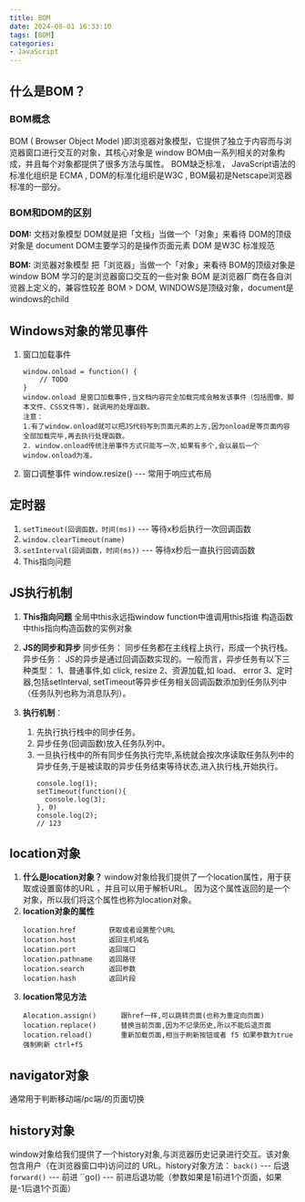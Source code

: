 ```yaml
---
title: BOM
date: 2024-08-01 16:33:10
tags: [BOM]
categories: 
- JavaScript
---
```

## 什么是BOM？

### BOM概念

BOM ( Browser Object Model )即浏览器对象模型，它提供了独立于内容而与浏览器窗口进行交互的对象，其核心对象是 window
BOM由一系列相关的对象构成，并且每个对象都提供了很多方法与属性。
BOM缺乏标准， JavaScript语法的标准化组织是 ECMA , DOM的标准化组织是W3C , BOM最初是Netscape浏览器标准的一部分。

### BOM和DOM的区别

**DOM:**
文档对象模型
DOM就是把「文档」当做一个「对象」来看待
DOM的顶级对象是 document
DOM主要学习的是操作页面元素
DOM 是W3C 标准规范

**BOM:**
浏览器对象模型
把「浏览器」当做一个「对象」来看待
BOM的顶级对象是 window
BOM 学习的是浏览器窗口交互的一些对象
BOM 是浏览器厂商在各自浏览器上定义的，兼容性较差
BOM > DOM, WINDOWS是顶级对象，document是windows的child

## Windows对象的常见事件

1. 窗口加载事件
   ```
   window.onload = function() {
       // TODO
   }
   window.onload 是窗口加载事件,当文档内容完全加载完成会触发该事件（包括图像、脚本文件、CSS文件等），就调用的处理函数。
   注意：
   1.有了window.onload就可以把JS代码写到页面元素的上方,因为onload是等页面内容全部加载完毕,再去执行处理函数。
   2. window.onload传统注册事件方式只能写一次,如果有多个,会以最后一个window.onload为准。
   ```
2. 窗口调整事件 window.resize() --- 常用于响应式布局

## 定时器

1. `setTimeout(回调函数，时间(ms))` --- 等待x秒后执行一次回调函数
2. `window.clearTimeout(name)`
3. `setInterval(回调函数，时间(ms))` --- 等待x秒后一直执行回调函数
4. This指向问题

## JS执行机制

1. **This指向问题**
   全局中this永远指window
   function中谁调用this指谁
   构造函数中this指向构造函数的实例对象
2. **JS的同步和异步**
   同步任务：
   同步任务都在主线程上执行，形成一个执行栈。
   异步任务：
   JS的异步是通过回调函数实现的。一般而言，异步任务有以下三种类型：
   1、普通事件,如 click, resize
   2、资源加载,如 load、 error
   3、定时器,包括setInterval, setTimeout等异步任务相关回调函数添加到任务队列中（任务队列也称为消息队列）。
3. **执行机制**：

   1. 先执行执行栈中的同步任务。
   2. 异步任务(回调函数)放入任务队列中。
   3. 一旦执行栈中的所有同步任务执行完毕,系统就会按次序读取任务队列中的异步任务,于是被读取的异步任务结束等待状态,进入执行栈,开始执行。
      ```
      console.log(1);
      setTimeout(function(){
        console.log(3);
      }, 0)
      console.log(2);
      // 123
      ```

## location对象

1. **什么是location对象？**
   window对象给我们提供了一个location属性，用于获取或设置窗体的URL ，并且可以用于解析URL。
   因为这个属性返回的是一个对象，所以我们将这个属性也称为location对象。
2. **location对象的属性**
   ```
   location.href        获取或者设置整个URL
   location.host        返回主机域名
   location.port        返回端口
   location.pathname    返回路径
   location.search      返回参数
   location.hash        返回片段
   ```
3. **location常见方法**
   ```
   Alocation.assign()      跟href一样,可以跳转页面(也称为重定向页面)
   location.replace()      替换当前页面,因为不记录历史,所以不能后退页面
   location.reload()       重新加载页面,相当于刷新按钮或者 f5 如果参数为true强制刷新 ctrl+f5
   ```

## navigator对象

通常用于判断移动端/pc端/的页面切换

## history对象

window对象给我们提供了一个history对象,与浏览器历史记录进行交互。该对象包含用户（在浏览器窗口中)访问过的 URL。history对象方法：
`back()` --- 后退
`forward()` --- 前进
``go() --- 前进后退功能（参数如果是1前进1个页面，如果是-1后退1个页面）
